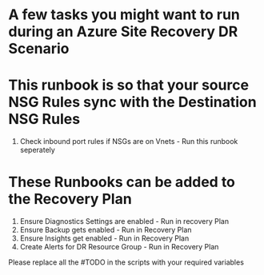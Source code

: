 # A few tasks you might want to run during an Azure Site Recovery DR Scenario

# This runbook is so that your source NSG Rules sync with the Destination NSG Rules
1. Check inbound port rules if NSGs are on Vnets - Run this runbook seperately

# These Runbooks can be added to the Recovery Plan
1.   Ensure Diagnostics Settings are enabled - Run in recovery Plan
2.  Ensure Backup gets enabled - Run in Recovery Plan
3.  Ensure Insights get enabled - Run in Recovery Plan
4.  Create Alerts for DR Resource Group - Run in Recovery Plan

Please replace all the #TODO  in the scripts with your required variables
